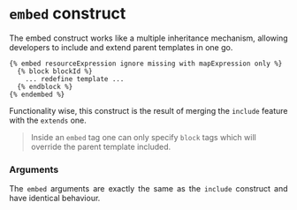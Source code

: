 # `embed` construct

<p style="text-align: justify;">
The embed construct works like a multiple inheritance mechanism, allowing developers to include and extend parent templates in one go.
</p>

```twig
{% embed resourceExpression ignore missing with mapExpression only %}
  {% block blockId %}
    ... redefine template ...
  {% endblock %}
{% endembed %}
```

<p style="text-align: justify;">
Functionality wise, this construct is the result of merging the <code>include</code> feature with the <code>extends</code> one.
</p>

> Inside an <code>embed</code> tag one can only specify <code>block</code> tags which will override the parent template included.

### Arguments

<p style="text-align: justify;">
The <code>embed</code> arguments are exactly the same as the <code>include</code> construct and have identical behaviour.
</p>